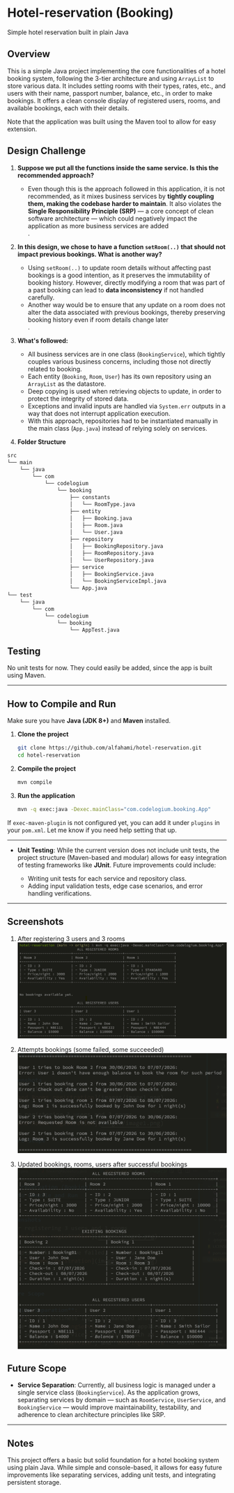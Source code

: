 # Hotel-reservation (Booking)

Simple hotel reservation built in plain Java

## Overview

This is a simple Java project implementing the core functionalities of a hotel booking system, following the 3-tier architecture and using `ArrayList` to store various data. It includes setting rooms with their types, rates, etc., and users with their name, passport number, balance, etc., in order to make bookings.
It offers a clean console display of registered users, rooms, and available bookings, each with their details.

Note that the application was built using the Maven tool to allow for easy extension.

## Design Challenge

1. **Suppose we put all the functions inside the same service. Is this the recommended approach?**

   * Even though this is the approach followed in this application, it is not recommended, as it mixes business services by **tightly coupling them, making the codebase harder to maintain**. It also violates the **Single Responsibility Principle (SRP)** — a core concept of clean software architecture — which could negatively impact the application as more business services are added<br>.

2. **In this design, we chose to have a function `setRoom(..)` that should not impact previous bookings. What is another way?**

   * Using `setRoom(..)` to update room details without affecting past bookings is a good intention, as it preserves the immutability of booking history. However, directly modifying a room that was part of a past booking can lead to **data inconsistency** if not handled carefully.
   * Another way would be to ensure that any update on a room does not alter the data associated with previous bookings, thereby preserving booking history even if room details change later<br>.

3. **What's followed:**

   * All business services are in one class (`BookingService`), which tightly couples various business concerns, including those not directly related to booking.
   * Each entity (`Booking`, `Room`, `User`) has its own repository using an `ArrayList` as the datastore.
   * Deep copying is used when retrieving objects to update, in order to protect the integrity of stored data.
   * Exceptions and invalid inputs are handled via `System.err` outputs in a way that does not interrupt application execution.
   * With this approach, repositories had to be instantiated manually in the main class (`App.java`) instead of relying solely on services.

4. **Folder Structure**

```
src
└── main
    └── java
        └── com
            └── codelogium
                └── booking
                    ├── constants
                    │   └── RoomType.java
                    ├── entity
                    │   ├── Booking.java
                    │   ├── Room.java
                    │   └── User.java
                    ├── repository
                    │   ├── BookingRepository.java
                    │   ├── RoomRepository.java
                    │   └── UserRepository.java
                    ├── service
                    │   ├── BookingService.java
                    │   └── BookingServiceImpl.java
                    └── App.java
└── test
    └── java
        └── com
            └── codelogium
                └── booking
                    └── AppTest.java
```

## Testing

No unit tests for now.
They could easily be added, since the app is built using Maven.

---

## How to Compile and Run

Make sure you have **Java (JDK 8+)** and **Maven** installed.

1. **Clone the project**

   ```bash
   git clone https://github.com/alfahami/hotel-reservation.git
   cd hotel-reservation
   ```

2. **Compile the project**

   ```bash
   mvn compile
   ```

3. **Run the application**

   ```bash
   mvn -q exec:java -Dexec.mainClass="com.codelogium.booking.App"
   ```
 If `exec-maven-plugin` is not configured yet, you can add it under `plugins` in your `pom.xml`. Let me know if you need help setting that up.

---

* **Unit Testing**:
  While the current version does not include unit tests, the project structure (Maven-based and modular) allows for easy integration of testing frameworks like **JUnit**.
  Future improvements could include:

  * Writing unit tests for each service and repository class.
  * Adding input validation tests, edge case scenarios, and error handling verifications.
---

## Screenshots
1. After registering 3 users and 3 rooms
![User and Rooms registration](images/image1.png)

2. Attempts bookings (some failed, some succeeded)
![Attempts booking](images/image2.png)

1. Updated bookings, rooms, users after successful bookings
![Updated rooms, users, infos after bookings](images/image3.png)

## Future Scope

* **Service Separation**:
  Currently, all business logic is managed under a single service class (`BookingService`). As the application grows, separating services by domain — such as `RoomService`, `UserService`, and `BookingService` — would improve maintainability, testability, and adherence to clean architecture principles like SRP.
---

## Notes

This project offers a basic but solid foundation for a hotel booking system using plain Java. While simple and console-based, it allows for easy future improvements like separating services, adding unit tests, and integrating persistent storage.




